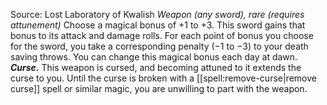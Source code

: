 Source: Lost Laboratory of Kwalish
*Weapon (any sword), rare (requires attunement)*
Choose a magical bonus of +1 to +3. This sword gains that bonus to its attack and damage rolls. For each point of bonus you choose for the sword, you take a corresponding penalty (−1 to −3) to your death saving throws. You can change this magical bonus each day at dawn.
***Curse.*** This weapon is cursed, and becoming attuned to it extends the curse to you. Until the curse is broken with a [[spell:remove-curse|remove curse]] spell or similar magic, you are unwilling to part with the weapon.